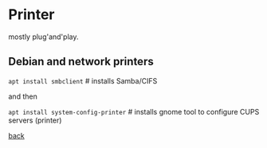 Printer
=======

mostly plug'and'play.

Debian and network printers
---------------------------

`apt install smbclient`	# installs Samba/CIFS

and then

`apt install system-config-printer`	# installs gnome tool to configure CUPS servers (printer)

[back](../)

